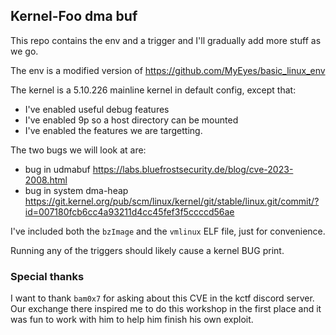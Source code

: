 ## Kernel-Foo dma buf

This repo contains the env and a trigger and I'll gradually add more stuff as we go.

The env is a modified version of https://github.com/MyEyes/basic_linux_env

The kernel is a 5.10.226 mainline kernel in default config, except that:
* I've enabled useful debug features
* I've enabled 9p so a host directory can be mounted
* I've enabled the features we are targetting.

The two bugs we will look at are:
* bug in udmabuf https://labs.bluefrostsecurity.de/blog/cve-2023-2008.html
* bug in system dma-heap https://git.kernel.org/pub/scm/linux/kernel/git/stable/linux.git/commit/?id=007180fcb6cc4a93211d4cc45fef3f5ccccd56ae

I've included both the `bzImage` and the `vmlinux` ELF file, just for convenience.

Running any of the triggers should likely cause a kernel BUG print.

### Special thanks

I want to thank `bam0x7` for asking about this CVE in the kctf discord server.  
Our exchange there inspired me to do this workshop in the first place and it was fun to work with him to help him finish his own exploit.
